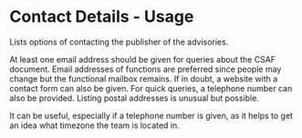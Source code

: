 # Contact Details - Usage

Lists options of contacting the publisher of the advisories.

At least one email address should be given for queries about the CSAF document.
Email addresses of functions are preferred since people may change but the functional mailbox remains.
If in doubt, a website with a contact form can also be given.
For quick queries, a telephone number can also be provided.
Listing postal addresses is unusual but possible.

It can be useful, especially if a telephone number is given, as it helps to get an idea what timezone the team is located in.
